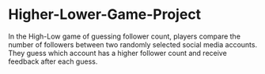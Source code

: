 # Higher-Lower-Game-Project
 In the High-Low game of guessing follower count, players compare the number of followers between two randomly selected social media accounts. They guess which account has a higher follower count and receive feedback after each guess. 
